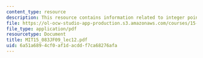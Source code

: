 ```yaml
---
content_type: resource
description: This resource contains information related to integer points in lattices.
file: https://ol-ocw-studio-app-production.s3.amazonaws.com/courses/15-083j-integer-programming-and-combinatorial-optimization-fall-2009/6a51a6894cf0af1dacddf7ca68276afa_MIT15_083JF09_lec12.pdf
file_type: application/pdf
resourcetype: Document
title: MIT15_083JF09_lec12.pdf
uid: 6a51a689-4cf0-af1d-acdd-f7ca68276afa
---
```

